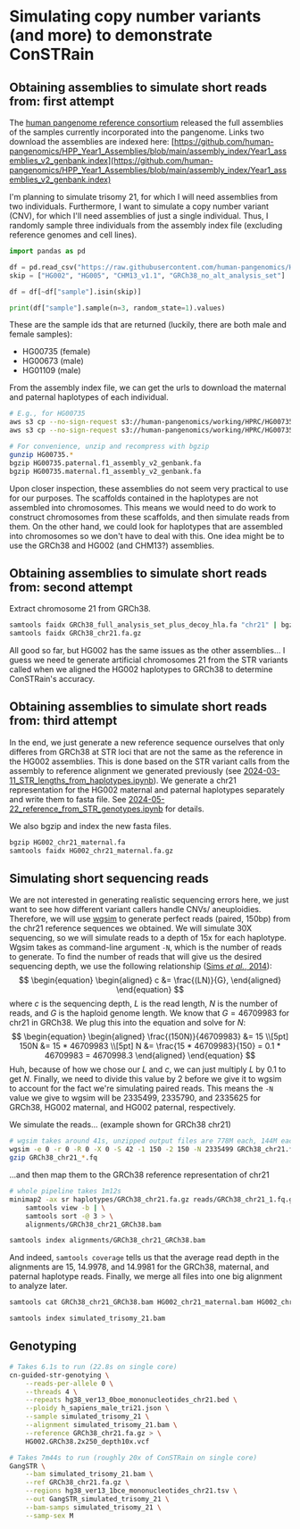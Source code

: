 # Simulating copy number variants (and more) to demonstrate ConSTRain
## Obtaining assemblies to simulate short reads from: first attempt
The [human pangenome reference consortium](https://humanpangenome.org/) released the full assemblies of the samples currently incorporated into the pangenome. Links two download the assemblies are indexed here: [https://github.com/human-pangenomics/HPP_Year1_Assemblies/blob/main/assembly_index/Year1_assemblies_v2_genbank.index](https://github.com/human-pangenomics/HPP_Year1_Assemblies/blob/main/assembly_index/Year1_assemblies_v2_genbank.index)


I'm planning to simulate trisomy 21, for which I will need assemblies from two individuals. Furthermore, I want to simulate a copy number variant (CNV), for which I'll need assemblies of just a single individual. Thus, I randomly sample three individuals from the assembly index file (excluding reference genomes and cell lines).
```python
import pandas as pd

df = pd.read_csv("https://raw.githubusercontent.com/human-pangenomics/HPP_Year1_Assemblies/main/assembly_index/Year1_assemblies_v2_genbank.index", sep="\t")
skip = ["HG002", "HG005", "CHM13_v1.1", "GRCh38_no_alt_analysis_set"]

df = df[~df["sample"].isin(skip)]

print(df["sample"].sample(n=3, random_state=1).values)
```

These are the sample ids that are returned (luckily, there are both male and female samples):
* HG00735 (female)
* HG00673 (male)
* HG01109 (male)

From the assembly index file, we can get the urls to download the maternal and paternal haplotypes of each individual.
```bash
# E.g., for HG00735
aws s3 cp --no-sign-request s3://human-pangenomics/working/HPRC/HG00735/assemblies/year1_f1_assembly_v2_genbank/HG00735.paternal.f1_assembly_v2_genbank.fa.gz ./
aws s3 cp --no-sign-request s3://human-pangenomics/working/HPRC/HG00735/assemblies/year1_f1_assembly_v2_genbank/HG00735.maternal.f1_assembly_v2_genbank.fa.gz ./

# For convenience, unzip and recompress with bgzip
gunzip HG00735.*
bgzip HG00735.paternal.f1_assembly_v2_genbank.fa
bgzip HG00735.maternal.f1_assembly_v2_genbank.fa
```

Upon closer inspection, these assemblies do not seem very practical to use for our purposes. The scaffolds contained in the haplotypes are not assembled into chromosomes. This means we would need to do work to construct chromosomes from these scaffolds, and then simulate reads from them. On the other hand, we could look for haplotypes that are assembled into chromosomes so we don't have to deal with this. One idea might be to use the GRCh38 and HG002 (and CHM13?) assemblies.

## Obtaining assemblies to simulate short reads from: second attempt
Extract chromosome 21 from GRCh38.
```bash
samtools faidx GRCh38_full_analysis_set_plus_decoy_hla.fa "chr21" | bgzip > GRCh38_chr21.fa.gz
samtools faidx GRCh38_chr21.fa.gz
```

All good so far, but HG002 has the same issues as the other assemblies... I guess we need te generate artificial chromosomes 21 from the STR variants called when we aligned the HG002 haplotypes to GRCh38 to determine ConSTRain's accuracy.

## Obtaining assemblies to simulate short reads from: third attempt
In the end, we just generate a new reference sequence ourselves that only differes from GRCh38 at STR loci that are not the same as the reference in the HG002 assemblies. This is done based on the STR variant calls from the assembly to reference alignment we generated previously (see [2024-03-11_STR_lengths_from_haplotypes.ipynb](../HG002/2024-03-11_STR_lengths_from_haplotypes.ipynb)). We generate a chr21 representation for the HG002 maternal and paternal haplotypes separately and write them to fasta file. See [2024-05-22_reference_from_STR_genotypes.ipynb](2024-05-22_reference_from_STR_genotypes.ipynb) for details.

We also bgzip and index the new fasta files.
```bash
bgzip HG002_chr21_maternal.fa
samtools faidx HG002_chr21_maternal.fa.gz
```

## Simulating short sequencing reads
We are not interested in generating realistic sequencing errors here, we just want to see how different variant callers handle CNVs/ aneuploidies. Therefore, we will use [wgsim](https://github.com/lh3/wgsim) to generate perfect reads (paired, 150bp) from the chr21 reference sequences we obtained. We will simulate 30X sequencing, so we will simulate reads to a depth of 15x for each haplotype. Wgsim takes as command-line argument `-N`, which is the number of reads to generate. To find the number of reads that will give us the desired sequencing depth, we use the following relationship ([Sims *et al.*, 2014](https://www.nature.com/articles/nrg3642)):
$$
\begin{equation}
    \begin{aligned}
        c &= \frac{(LN)}{G},
    \end{aligned}
\end{equation}
$$
where $c$ is the sequencing depth, $L$ is the read length, $N$ is the number of reads, and $G$ is the haploid genome length. We know that $G=46709983$ for chr21 in GRCh38. We plug this into the equation and solve for $N$:
$$
\begin{equation}  
    \begin{aligned}
        \frac{(150N)}{46709983} &= 15 \\[5pt]
        150N &= 15 * 46709983 \\[5pt]
        N &= \frac{15 * 46709983}{150} = 0.1 * 46709983 = 4670998.3
    \end{aligned}
\end{equation}
$$
Huh, because of how we chose our $L$ and $c$, we can just multiply $L$ by $0.1$ to get $N$. Finally, we need to divide this value by 2 before we give it to wgsim to account for the fact we're simulating paired reads. This means the `-N` value we give to wgsim will be 2335499, 2335790, and 2335625 for GRCh38, HG002 maternal, and HG002 paternal, respectively.

We simulate the reads... (example shown for GRCh38 chr21)
```bash
# wgsim takes around 41s, unzipped output files are 778M each, 144M each when gzipped
wgsim -e 0 -r 0 -R 0 -X 0 -S 42 -1 150 -2 150 -N 2335499 GRCh38_chr21.fa.gz GRCh38_chr21_1.fq GRCh38_chr21_2.fq
gzip GRCh38_chr21_*.fq
```

...and then map them to the GRCh38 reference representation of chr21
```bash
# whole pipeline takes 1m12s
minimap2 -ax sr haplotypes/GRCh38_chr21.fa.gz reads/GRCh38_chr21_1.fq.gz reads/GRCh38_chr21_2.fq.gz | \
    samtools view -b | \
    samtools sort -@ 3 > \
    alignments/GRCh38_chr21_GRCh38.bam

samtools index alignments/GRCh38_chr21_GRCh38.bam
```

And indeed, `samtools coverage` tells us that the average read depth in the alignments are 15, 14.9978, and 14.9981 for the GRCh38, maternal, and paternal haplotype reads. Finally, we merge all files into one big alignment to analyze later.
```bash
samtools cat GRCh38_chr21_GRCh38.bam HG002_chr21_maternal.bam HG002_chr21_paternal.bam | samtools sort -@ 3 > simulated_trisomy_21.bam

samtools index simulated_trisomy_21.bam
```
## Genotyping 
<!-- chr21_13941477, chr21_15583008, chr21_15678835 could be used as example loci -->

```bash
# Takes 6.1s to run (22.8s on single core)
cn-guided-str-genotying \
    --reads-per-allele 0 \
    --threads 4 \
    --repeats hg38_ver13_0boe_mononucleotides_chr21.bed \
    --ploidy h_sapiens_male_tri21.json \
    --sample simulated_trisomy_21 \
    --alignment simulated_trisomy_21.bam \
    --reference GRCh38_chr21.fa.gz > \
    HG002.GRCh38.2x250_depth10x.vcf
```

```bash
# Takes 7m44s to run (roughly 20x of ConSTRain on single core)
GangSTR \
    --bam simulated_trisomy_21.bam \
    --ref GRCh38_chr21.fa.gz \
    --regions hg38_ver13_1bce_mononucleotides_chr21.tsv \
    --out GangSTR_simulated_trisomy_21 \
    --bam-samps simulated_trisomy_21 \
    --samp-sex M
```